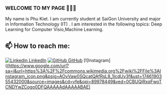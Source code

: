 ### WELCOME TO MY PAGE 👋👋👋
My name is Phu Kiet. I am currently student at SaiGon University and major in Information Technology (IT) . I am interested in the following topics: Deep Learning for Computer Visio,Machine Learning.<br>
## 📫 How to reach me: 

[![Linkedin](https://i.stack.imgur.com/gVE0j.png) LinkedIn](https://www.linkedin.com/in/kiet-truong-63b302306/) [![GitHub](https://i.stack.imgur.com/tskMh.png) GitHub]() [![Instagram]([(https://www.google.com/url?sa=i&url=https%3A%2F%2Fcommons.wikimedia.org%2Fwiki%2FFile%3AInstagram_icon.png&psig=AOvVaw0SQcatQAfRsL8_1IcdUv3f&ust=1746190355432000&source=images&cd=vfe&opi=89978449&ved=0CBUQjRxqFwoTCNDYwZCogo0DFQAAAAAdAAAAABAE)](https://www.instagram.com/kitnehi_18/)


